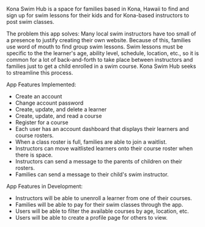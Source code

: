 Kona Swim Hub is a space for families based in Kona, Hawaii to find and sign up for swim lessons for their kids and for Kona-based instructors to post swim classes. 

The problem this app solves: Many local swim instructors have too small of a presence to justify creating 
their own website. Because of this, families use word of mouth to find group swim lessons. Swim lessons must be specific to the the learner's age, ability level, schedule, location, etc., so it is common for a lot of back-and-forth to take place between instructors and families just to 
get a child enrolled in a swim course. Kona Swim Hub seeks to streamline this process.

App Features Implemented:
- Create an account
- Change account password
- Create, update, and delete a learner
- Create, update, and read a course 
- Register for a course
- Each user has an account dashboard that displays their learners and course rosters.
- When a class roster is full, families are able to join a waitlist.
- Instructors can move waitlisted learners onto their course roster when there is space.
- Instructors can send a message to the parents of children on their rosters.
- Families can send a message to their child's swim instructor.

App Features in Development:
- Instructors will be able to unenroll a learner from one of their courses.
- Families will be able to pay for their swim classes through the app.
- Users will be able to filter the available courses by age, location, etc.
- Users will be able to create a profile page for others to view.
